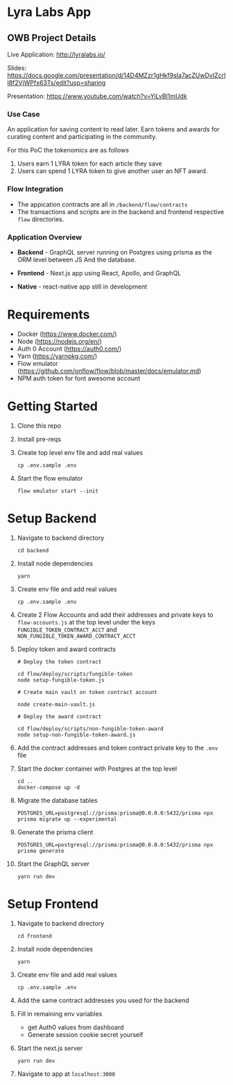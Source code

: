 # Lyra Labs App



## OWB Project Details

Live Application: http://lyralabs.io/

Slides: https://docs.google.com/presentation/d/14D4MZzr1gHkf9sIa7acZUwDvIZcrIl8f2VjWPfx63Ts/edit?usp=sharing

Presentation: https://www.youtube.com/watch?v=YiLvBl1mUdk

### Use Case

An application for saving content to read later. Earn tokens and awards for curating content and participating in the community.

For this PoC the tokenomics are as follows
1. Users earn 1 LYRA token for each article they save
2. Users can spend 1 LYRA token to give another user an NFT award.

### Flow Integration

- The appication contracts are all in `/backend/flow/contracts`
- The transactions and scripts are in the backend and frontend respective `flow` directories.

### Application Overview

- **Backend** - GraphQL server running on Postgres using prisma as the ORM level between JS And the database.

- **Frontend** - Next.js app using React, Apollo, and GraphQL

- **Native** - react-native app still in development

# Requirements

- Docker (https://www.docker.com/)
- Node (https://nodejs.org/en/)
- Auth 0 Account (https://auth0.com/)
- Yarn (https://yarnpkg.com/)
- Flow emulator (https://github.com/onflow/flow/blob/master/docs/emulator.md)
- NPM auth token for font awesome account

# Getting Started

1. Clone this repo
2. Install pre-reqs
3. Create top level env file and add real values

    ```
    cp .env.sample .env
    ```

4. Start the flow emulator
    ```
    flow emulator start --init
    ```
# Setup Backend

1. Navigate to backend directory

    ```
    cd backend
    ```

2. Install node dependencies

    
    ```
    yarn
    ```

3. Create env file and add real values

    ```
    cp .env.sample .env
    ```

4. Create 2 Flow Accounts and add their addresses and private keys to `flow-accounts.js` at the top level under the keys `FUNGIBLE_TOKEN_CONTRACT_ACCT` and `NON_FUNGIBLE_TOKEN_AWARD_CONTRACT_ACCT`

4. Deploy token and award contracts
   
   ```
   # Deploy the token contract
   
   cd flow/deploy/scripts/fungible-token
   node setup-fungible-token.js

   # Create main vault on token contract account
   
   node create-main-vault.js

   # Deploy the award contract
   
   cd flow/deploy/scripts/non-fungible-token-award
   node setup-non-fungible-token-award.js

   ```

5.  Add the contract addresses and token contract private key to the `.env` file

6. Start the docker container with Postgres at the top level

    ```
    cd ..
    docker-compose up -d
    ```

7. Migrate the database tables

    ```
    POSTGRES_URL=postgresql://prisma:prisma@0.0.0.0:5432/prisma npx  prisma migrate up --experimental
    ```

8. Generate the prisma client

    ```
    POSTGRES_URL=postgresql://prisma:prisma@0.0.0.0:5432/prisma npx prisma generate
    ```

9. Start the GraphQL server

    ```
    yarn run dev
    ```

# Setup Frontend

1. Navigate to backend directory

    ```
    cd frontend
    ```

2. Install node dependencies

    
    ```
    yarn
    ```

3. Create env file and add real values

    ```
    cp .env.sample .env
    ```

4. Add the same contract addresses you used for the backend

5. Fill in remaining env variables
    - get Auth0 values from dashboard
    - Generate session cookie secret yourself

6. Start the next.js server

    ```
    yarn run dev
    ```

7. Navigate to app at `localhost:3000`
